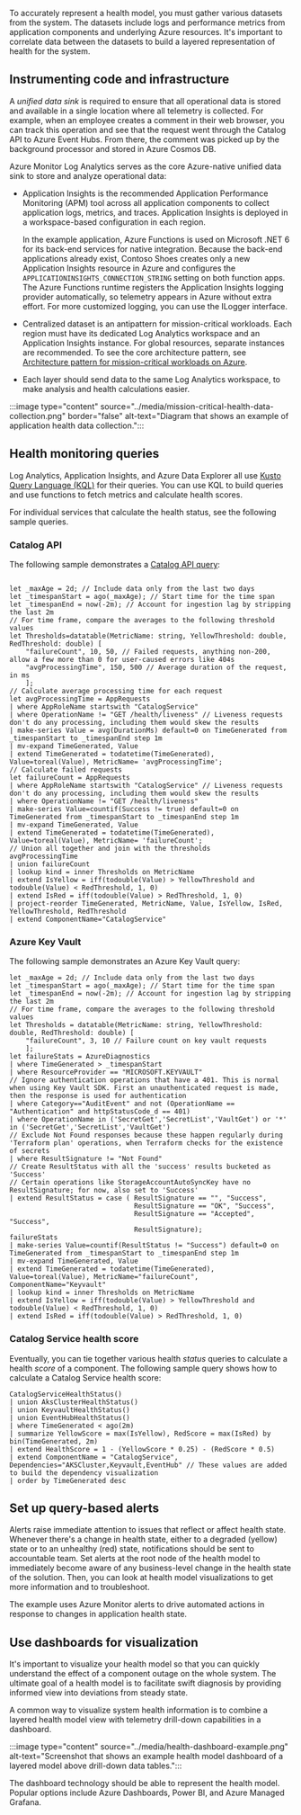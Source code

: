 To accurately represent a health model, you must gather various datasets from the system. The datasets include logs and performance metrics from application components and underlying Azure resources. It's important to correlate data between the datasets to build a layered representation of health for the system.

## Instrumenting code and infrastructure

A *unified data sink* is required to ensure that all operational data is stored and available in a single location where all telemetry is collected. For example, when an employee creates a comment in their web browser, you can track this operation and see that the request went through the Catalog API to Azure Event Hubs. From there, the comment was picked up by the background processor and stored in Azure Cosmos DB.

Azure Monitor Log Analytics serves as the core Azure-native unified data sink to store and analyze operational data:

- Application Insights is the recommended Application Performance Monitoring (APM) tool across all application components to collect application logs, metrics, and traces. Application Insights is deployed in a workspace-based configuration in each region.

    In the example application, Azure Functions is used on Microsoft .NET 6 for its back-end services for native integration. Because the back-end applications already exist, Contoso Shoes creates only a new Application Insights resource in Azure and configures the `APPLICATIONINSIGHTS_CONNECTION_STRING` setting on both function apps. The Azure Functions runtime registers the Application Insights logging provider automatically, so telemetry appears in Azure without extra effort. For more customized logging, you can use the ILogger interface.

- Centralized dataset is an antipattern for mission-critical workloads. Each region must have its dedicated Log Analytics workspace and an Application Insights instance. For global resources, separate instances are recommended.  To see the core architecture pattern, see [Architecture pattern for mission-critical workloads on Azure](/azure/architecture/framework/mission-critical/mission-critical-architecture-pattern). 

- Each layer should send data to the same Log Analytics workspace, to make analysis and health calculations easier.

:::image type="content" source="../media/mission-critical-health-data-collection.png" border="false" alt-text="Diagram that shows an example of application health data collection.":::

## Health monitoring queries

Log Analytics, Application Insights, and Azure Data Explorer all use [Kusto Query Language (KQL)](/azure/data-explorer/kusto/query) for their queries. You can use KQL to build queries and use functions to fetch metrics and calculate health scores.

For individual services that calculate the health status, see the following sample queries.

### Catalog API

The following sample demonstrates a [Catalog API query](https://github.com/Azure/Mission-Critical-Online/blob/main/src/infra/monitoring/queries/stamp/CatalogServiceHealthStatus.kql):

```kusto

let _maxAge = 2d; // Include data only from the last two days
let _timespanStart = ago(_maxAge); // Start time for the time span
let _timespanEnd = now(-2m); // Account for ingestion lag by stripping the last 2m
// For time frame, compare the averages to the following threshold values
let Thresholds=datatable(MetricName: string, YellowThreshold: double, RedThreshold: double) [ 
    "failureCount", 10, 50, // Failed requests, anything non-200, allow a few more than 0 for user-caused errors like 404s
    "avgProcessingTime", 150, 500 // Average duration of the request, in ms
    ];
// Calculate average processing time for each request
let avgProcessingTime = AppRequests
| where AppRoleName startswith "CatalogService"
| where OperationName != "GET /health/liveness" // Liveness requests don't do any processing, including them would skew the results
| make-series Value = avg(DurationMs) default=0 on TimeGenerated from _timespanStart to _timespanEnd step 1m
| mv-expand TimeGenerated, Value
| extend TimeGenerated = todatetime(TimeGenerated), Value=toreal(Value), MetricName= 'avgProcessingTime';
// Calculate failed requests
let failureCount = AppRequests
| where AppRoleName startswith "CatalogService" // Liveness requests don't do any processing, including them would skew the results
| where OperationName != "GET /health/liveness"
| make-series Value=countif(Success != true) default=0 on TimeGenerated from _timespanStart to _timespanEnd step 1m
| mv-expand TimeGenerated, Value
| extend TimeGenerated = todatetime(TimeGenerated), Value=toreal(Value), MetricName= 'failureCount';
// Union all together and join with the thresholds
avgProcessingTime
| union failureCount
| lookup kind = inner Thresholds on MetricName
| extend IsYellow = iff(todouble(Value) > YellowThreshold and todouble(Value) < RedThreshold, 1, 0)
| extend IsRed = iff(todouble(Value) > RedThreshold, 1, 0)
| project-reorder TimeGenerated, MetricName, Value, IsYellow, IsRed, YellowThreshold, RedThreshold
| extend ComponentName="CatalogService"
```

### Azure Key Vault

The following sample demonstrates an Azure Key Vault query:

```kusto
let _maxAge = 2d; // Include data only from the last two days
let _timespanStart = ago(_maxAge); // Start time for the time span
let _timespanEnd = now(-2m); // Account for ingestion lag by stripping the last 2m
// For time frame, compare the averages to the following threshold values
let Thresholds = datatable(MetricName: string, YellowThreshold: double, RedThreshold: double) [
    "failureCount", 3, 10 // Failure count on key vault requests
    ];
let failureStats = AzureDiagnostics
| where TimeGenerated > _timespanStart
| where ResourceProvider == "MICROSOFT.KEYVAULT"
// Ignore authentication operations that have a 401. This is normal when using Key Vault SDK. First an unauthenticated request is made, then the response is used for authentication
| where Category=="AuditEvent" and not (OperationName == "Authentication" and httpStatusCode_d == 401)
| where OperationName in ('SecretGet','SecretList','VaultGet') or '*' in ('SecretGet','SecretList','VaultGet')
// Exclude Not Found responses because these happen regularly during 'Terraform plan' operations, when Terraform checks for the existence of secrets
| where ResultSignature != "Not Found"
// Create ResultStatus with all the 'success' results bucketed as 'Success'
// Certain operations like StorageAccountAutoSyncKey have no ResultSignature; for now, also set to 'Success'
| extend ResultStatus = case ( ResultSignature == "", "Success",
                               ResultSignature == "OK", "Success",
                               ResultSignature == "Accepted", "Success",
                               ResultSignature);
failureStats
| make-series Value=countif(ResultStatus != "Success") default=0 on TimeGenerated from _timespanStart to _timespanEnd step 1m
| mv-expand TimeGenerated, Value
| extend TimeGenerated = todatetime(TimeGenerated), Value=toreal(Value), MetricName="failureCount", ComponentName="Keyvault"
| lookup kind = inner Thresholds on MetricName
| extend IsYellow = iff(todouble(Value) > YellowThreshold and todouble(Value) < RedThreshold, 1, 0)
| extend IsRed = iff(todouble(Value) > RedThreshold, 1, 0)
```

### Catalog Service health score

Eventually, you can tie together various health *status* queries to calculate a health *score* of a component. The following sample query shows how to calculate a Catalog Service health score:

```kusto
CatalogServiceHealthStatus()
| union AksClusterHealthStatus()
| union KeyvaultHealthStatus()
| union EventHubHealthStatus()
| where TimeGenerated < ago(2m)
| summarize YellowScore = max(IsYellow), RedScore = max(IsRed) by bin(TimeGenerated, 2m)
| extend HealthScore = 1 - (YellowScore * 0.25) - (RedScore * 0.5)
| extend ComponentName = "CatalogService", Dependencies="AKSCluster,Keyvault,EventHub" // These values are added to build the dependency visualization
| order by TimeGenerated desc
```

## Set up query-based alerts

Alerts raise immediate attention to issues that reflect or affect health state. Whenever there's a change in health state, either to a degraded (yellow) state or to an unhealthy (red) state, notifications should be sent to accountable team. Set alerts at the root node of the health model to immediately become aware of any business-level change in the health state of the solution. Then, you can look at health model visualizations to get more information and to troubleshoot.

The example uses Azure Monitor alerts to drive automated actions in response to changes in application health state.

## Use dashboards for visualization

It's important to visualize your health model so that you can quickly understand the effect of a component outage on the whole system. The ultimate goal of a health model is to facilitate swift diagnosis by providing informed view into deviations from steady state.

A common way to visualize system health information is to combine a layered health model view with telemetry drill-down capabilities in a dashboard.

:::image type="content" source="../media/health-dashboard-example.png" alt-text="Screenshot that shows an example health model dashboard of a layered model above drill-down data tables.":::

The dashboard technology should be able to represent the health model. Popular options include Azure Dashboards, Power BI, and Azure Managed Grafana. 
